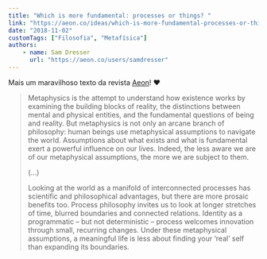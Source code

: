 ```yaml
---
title: "Which is more fundamental: processes or things? "
link: "https://aeon.co/ideas/which-is-more-fundamental-processes-or-things"
date: "2018-11-02"
customTags: ["Filosofia", "Metafísica"]
authors:
    - name: Sam Dresser
      url: "https://aeon.co/users/samdresser"
---
```


Mais um maravilhoso texto da revista [Aeon](https://aeon.co)! :heart:

> Metaphysics is the attempt to understand how existence works by examining the building blocks of reality, the distinctions between mental and physical entities, and the fundamental questions of being and reality. But metaphysics is not only an arcane branch of philosophy: human beings use metaphysical assumptions to navigate the world. Assumptions about what exists and what is fundamental exert a powerful influence on our lives. Indeed, the less aware we are of our metaphysical assumptions, the more we are subject to them.
>
> (...)
>
> Looking at the world as a manifold of interconnected processes has scientific and philosophical advantages, but there are more prosaic benefits too. Process philosophy invites us to look at longer stretches of time, blurred boundaries and connected relations. Identity as a programmatic – but not deterministic – process welcomes innovation through small, recurring changes. Under these metaphysical assumptions, a meaningful life is less about finding your ‘real’ self than expanding its boundaries.

